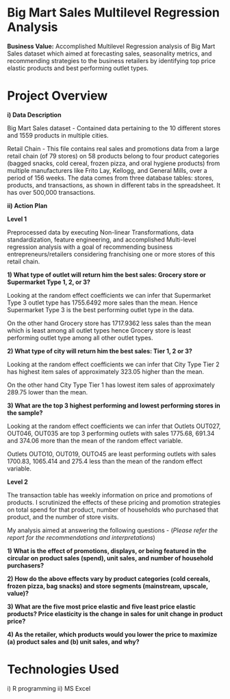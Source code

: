 # Big Mart Sales Multilevel Regression Analysis

**Business Value:** Accomplished Multilevel Regression analysis of Big Mart Sales dataset which aimed at forecasting sales, seasonality metrics, and recommending strategies to the business retailers by identifying top price elastic products and best performing outlet types.

# Project Overview

**i) Data Description**

Big Mart Sales dataset - Contained data pertaining to the 10 different stores and 1559 products in multiple cities. 

Retail Chain - This file contains real sales and promotions data from a large retail chain (of 79 stores) on 58 products belong to four product categories (bagged snacks, cold cereal, frozen pizza, and oral hygiene products) from multiple manufacturers like Frito Lay, Kellogg, and General Mills, over a period of 156 weeks. The data comes from three database tables: stores, products, and transactions, as shown in different tabs in the spreadsheet. It has over 500,000 transactions. 

**ii) Action Plan**

**Level 1**

Preprocessed data by executing Non-linear Transformations, data standardization, feature engineering, and accomplished Multi-level regression analysis with a goal of recommending business entrepreneurs/retailers considering franchising one or more stores of this retail chain.  

**1) What type of outlet will return him the best sales: Grocery store or Supermarket Type 1, 2, or 3?**

Looking at the random effect coefficients we can infer that Supermarket Type 3 outlet type has 1755.6492 more sales
than the mean. Hence Supermarket Type 3 is the best performing outlet type in the data.

On the other hand Grocery store has 1717.9362 less sales than the mean which is least among all outlet types hence
Grocery store is least performing outlet type among all other outlet types.

**2) What type of city will return him the best sales: Tier 1, 2 or 3?**

Looking at the random effect coefficients we can infer that City Type Tier 2 has highest item sales of approximately 323.05 higher than the mean.

On the other hand City Type Tier 1 has lowest item sales of approximately 289.75 lower than the mean.

**3) What are the top 3 highest performing and lowest performing stores in the sample?**

Looking at the random effect coefficients we can infer that Outlets OUT027, OUT046, OUT035 are top 3 performing outlets with sales 1775.68, 691.34 and 374.06 more than the mean of the random effect variable.

Outlets OUTO10, OUT019, OUTO45 are least performing outlets with sales 1700.83, 1065.414 and 275.4 less than the mean of the random effect variable.

**Level 2**

The transaction table has weekly information on price and promotions of products. I scrutinized the effects of these pricing and promotion strategies on total spend for that product, number of households who purchased that product, and the number of store visits.

My analysis aimed at answering the following questions - (_Please refer the report for the recommendations and interpretations_)

**1) What is the effect of promotions, displays, or being featured in the circular on product sales (spend), unit sales, and number of household purchasers?**

**2) How do the above effects vary by product categories (cold cereals, frozen pizza, bag snacks) and store segments (mainstream, upscale, value)?**

**3) What are the five most price elastic and five least price elastic products? Price elasticity is the change in sales for unit change in product price?**

**4) As the retailer, which products would you lower the price to maximize (a) product sales and (b) unit sales, and why?**

# Technologies Used

i) R programming 
ii) MS Excel
